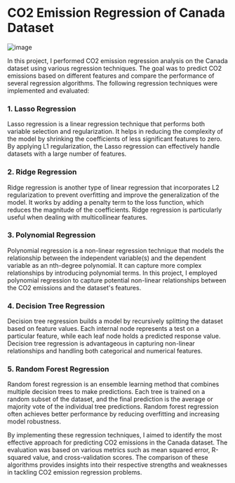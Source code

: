 

# CO2 Emission Regression of Canada Dataset

![image](https://github.com/Abhaykumar04/CO2-Emission-Regression-of-Canada-Dataset/assets/112232080/fd78e457-bca5-476a-826f-9c678c44033b)


In this project, I performed CO2 emission regression analysis on the Canada dataset using various regression techniques. The goal was to predict CO2 emissions based on different features and compare the performance of several regression algorithms. The following regression techniques were implemented and evaluated:

### 1. Lasso Regression
Lasso regression is a linear regression technique that performs both variable selection and regularization. It helps in reducing the complexity of the model by shrinking the coefficients of less significant features to zero. By applying L1 regularization, the Lasso regression can effectively handle datasets with a large number of features.

### 2. Ridge Regression
Ridge regression is another type of linear regression that incorporates L2 regularization to prevent overfitting and improve the generalization of the model. It works by adding a penalty term to the loss function, which reduces the magnitude of the coefficients. Ridge regression is particularly useful when dealing with multicollinear features.

### 3. Polynomial Regression
Polynomial regression is a non-linear regression technique that models the relationship between the independent variable(s) and the dependent variable as an nth-degree polynomial. It can capture more complex relationships by introducing polynomial terms. In this project, I employed polynomial regression to capture potential non-linear relationships between the CO2 emissions and the dataset's features.

### 4. Decision Tree Regression
Decision tree regression builds a model by recursively splitting the dataset based on feature values. Each internal node represents a test on a particular feature, while each leaf node holds a predicted response value. Decision tree regression is advantageous in capturing non-linear relationships and handling both categorical and numerical features.

### 5. Random Forest Regression
Random forest regression is an ensemble learning method that combines multiple decision trees to make predictions. Each tree is trained on a random subset of the dataset, and the final prediction is the average or majority vote of the individual tree predictions. Random forest regression often achieves better performance by reducing overfitting and increasing model robustness.

By implementing these regression techniques, I aimed to identify the most effective approach for predicting CO2 emissions in the Canada dataset. The evaluation was based on various metrics such as mean squared error, R-squared value, and cross-validation scores. The comparison of these algorithms provides insights into their respective strengths and weaknesses in tackling CO2 emission regression problems.

